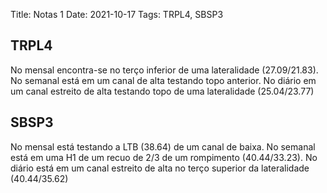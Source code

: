 Title: Notas 1
Date: 2021-10-17
Tags: TRPL4, SBSP3

## TRPL4

No mensal encontra-se no terço inferior de uma lateralidade (27.09/21.83).
No semanal está em um canal de alta testando topo anterior.
No diário em um canal estreito de alta testando topo de uma lateralidade (25.04/23.77)

## SBSP3

No mensal está testando a LTB (38.64) de um canal de baixa.
No semanal está em uma H1 de um recuo de 2/3 de um rompimento (40.44/33.23).
No diário está em um canal estreito de alta no terço superior da lateralidade (40.44/35.62)

